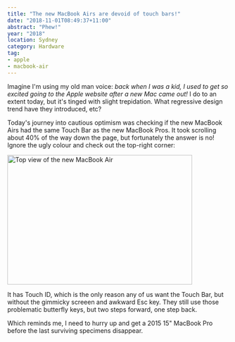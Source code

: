 ```yaml
---
title: "The new MacBook Airs are devoid of touch bars!"
date: "2018-11-01T08:49:37+11:00"
abstract: "Phew!"
year: "2018"
location: Sydney
category: Hardware
tag:
- apple
- macbook-air
---
```

Imagine I'm using my old man voice: *back when I was a kid, I used to get so excited going to the Apple website after a new Mac came out!* I do to an extent today, but it's tinged with slight trepidation. What regressive design trend have they introduced, etc?

Today's journey into cautious optimism was checking if the new MacBook Airs had the same Touch Bar as the new MacBook Pros. It took scrolling about 40% of the way down the page, but fortunately the answer is no! Ignore the ugly colour and check out the top-right corner:

<p><img src="https://rubenerd.com/files/2018/macbookair-uglycolour@1x.jpg" srcset="https://rubenerd.com/files/2018/macbookair-uglycolour@1x.jpg 1x, https://rubenerd.com/files/2018/macbookair-uglycolour@2x.jpg 2x" alt="Top view of the new MacBook Air" style="width:420px; height:294px;" /></p>

It has Touch ID, which is the only reason any of us want the Touch Bar, but without the gimmicky screeen and awkward Esc key. They still use those problematic butterfly keys, but two steps forward, one step back.

Which reminds me, I need to hurry up and get a 2015 15" MacBook Pro before the last surviving specimens disappear.

